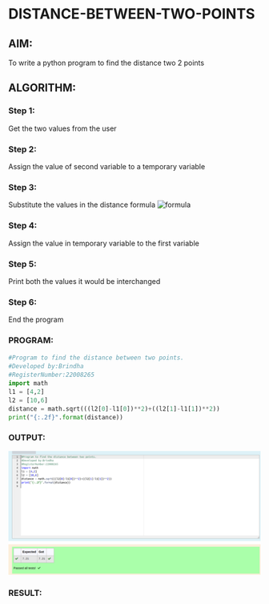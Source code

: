 # DISTANCE-BETWEEN-TWO-POINTS

## AIM:
To write a python program to find the distance two 2 points

## ALGORITHM:

### Step 1: 
Get the two values from the user
### Step 2: 
Assign the value of second variable to a temporary variable
### Step 3: 
Substitute the values in the distance formula  ![formula](./formula.JPG)
### Step 4: 
Assign the value in temporary variable to the first variable
### Step 5: 
Print both the values it would be interchanged
### Step 6:
End the program
### PROGRAM:
```python
#Program to find the distance between two points.
#Developed by:Brindha 
#RegisterNumber:22008265
import math
l1 = [4,2]
l2 = [10,6]
distance = math.sqrt(((l2[0]-l1[0])**2)+((l2[1]-l1[1])**2))
print("{:.2f}".format(distance))
```

### OUTPUT:
![](./out3.png)


### RESULT:
